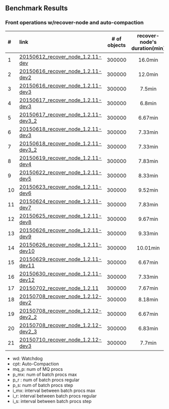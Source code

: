 ## Benchmark Results
### Front operations w/recover-node and auto-compaction

|#|link|# of objects|recover-node's duration(min)|wd|cpt|mq_p|p_mx|p_r|p_s|i_mx|i_r|i_s|
|:---|:---|:-:|:-:|:-:|:-:|--:|--:|--:|--:|--:|--:|--:|  
|1|[20150612_recover_node_1.2.11-dev](20150612_recover_node_1.2.11-dev)|300000|16.0min|No|Yes|**2**|1000|**100**|10|3000|**500**|50|
|2|[20150616_recover_node_1.2.11-dev2](20150616_recover_node_1.2.11-dev2)|300000|12.0min|No|No|**2**|1000|**200**|10|3000|**500**|50|
|3|[20150616_recover_node_1.2.11-dev3](20150616_recover_node_1.2.11-dev3)|300000|7.5min|No|No|**8**|1000|**800**|10|3000|**500**|50|
|4|[20150617_recover_node_1.2.11-dev3](20150617_recover_node_1.2.11-dev3)|300000|6.8min|No|No|**8**|1000|**1600**|10|3000|**500**|50|
|5|[20150617_recover_node_1.2.11-dev3_2](20150617_recover_node_1.2.11-dev3_2)|300000|6.67min|Yes|No|**8**|1000|**2400**|10|3000|**500**|50|
|6|[20150618_recover_node_1.2.11-dev3](20150618_recover_node_1.2.11-dev3)|300000|7.33min|Yes|No|**8**|1000|**4800**|10|3000|**500**|50|
|7|[20150618_recover_node_1.2.11-dev3_2](20150618_recover_node_1.2.11-dev3_2)|300000|7.33min|Yes|No|**8**|1000|**1600**|10|3000|**250**|50|
|8|[20150619_recover_node_1.2.11-dev4](20150619_recover_node_1.2.11-dev4)|300000|7.83min|Yes|No|**8**|1000|**2400**|10|3000|**250**|50|
|9|[20150622_recover_node_1.2.11-dev5](20150622_recover_node_1.2.11-dev5)|300000|8.33min|Yes|No|**8**|1000|**2400**|10|3000|**250**|50|
|10|[20150623_recover_node_1.2.11-dev6](20150623_recover_node_1.2.11-dev6)|300000|9.52min|Yes|No|**8**|1000|**2400**|10|3000|**250**|50|
|11|[20150624_recover_node_1.2.11-dev7](20150624_recover_node_1.2.11-dev7)|300000|7.83min|Yes|No|**8**|1000|**2400**|10|3000|**250**|50|
|12|[20150625_recover_node_1.2.11-dev8](20150625_recover_node_1.2.11-dev8)|300000|9.67min|Yes|Yes|**8**|1000|**2400**|10|3000|**250**|50|
|13|[20150626_recover_node_1.2.11-dev9](20150626_recover_node_1.2.11-dev9)|300000|9.33min|Yes|Yes|**8**|1000|**2400**|10|3000|**250**|50|
|14|[20150626_recover_node_1.2.11-dev10](20150626_recover_node_1.2.11-dev10)|300000|10.01min|Yes|Yes|**8**|1000|**2400**|10|3000|**250**|50|
|15|[20150629_recover_node_1.2.11-dev11](20150629_recover_node_1.2.11-dev11)|300000|6.67min|Yes|Yes|**8**|1000|**2400**|10|3000|**250**|50|
|16|[20150630_recover_node_1.2.11-dev12](20150630_recover_node_1.2.11-dev12)|300000|7.33min|Yes|Yes|**8**|1000|**2400**|10|3000|**250**|50|
|17|[20150702_recover_node_1.2.11](20150702_recover_node_1.2.11)|300000|7.67min|Yes|Yes|**8**|1000|**2400**|10|3000|**250**|50|
|18|[20150708_recover_node_1.2.12-dev2](20150708_recover_node_1.2.12-dev2)|300000|8.18min|Yes|Yes|**8**|1000|**2400**|10|3000|**250**|50|
|19|[20150708_recover_node_1.2.12-dev2_2](20150708_recover_node_1.2.12-dev2_2)|300000|6.67min|Yes|Yes|**8**|1000|**2400**|10|3000|**250**|50|
|20|[20150708_recover_node_1.2.12-dev2_3](20150708_recover_node_1.2.12-dev2_3)|300000|6.83min|Yes|Yes|**8**|1000|**2400**|10|3000|**250**|50|
|21|[20150710_recover_node_1.2.12-dev3](20150710_recover_node_1.2.12-dev3)|300000|7.7min|Yes|Yes|**8**|1000|**2400**|10|3000|**250**|50|

- wd: Watchdog
- cpt: Auto-Compaction
- mq_p: num of MQ procs
- p_mx: num of batch procs max
- p_r : num of batch procs regular
- p_s: num of batch procs step
- i_mx: interval between batch procs max
- i_r: interval between batch procs regular
- i_s: interval between batch procs step
